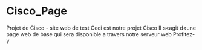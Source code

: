 # Cisco_Page
Projet de Cisco - site web de test
Ceci est notre projet Cisco
Il s<agit d<une page web de base qui sera disponible a travers notre serveur web
Profitez-y

